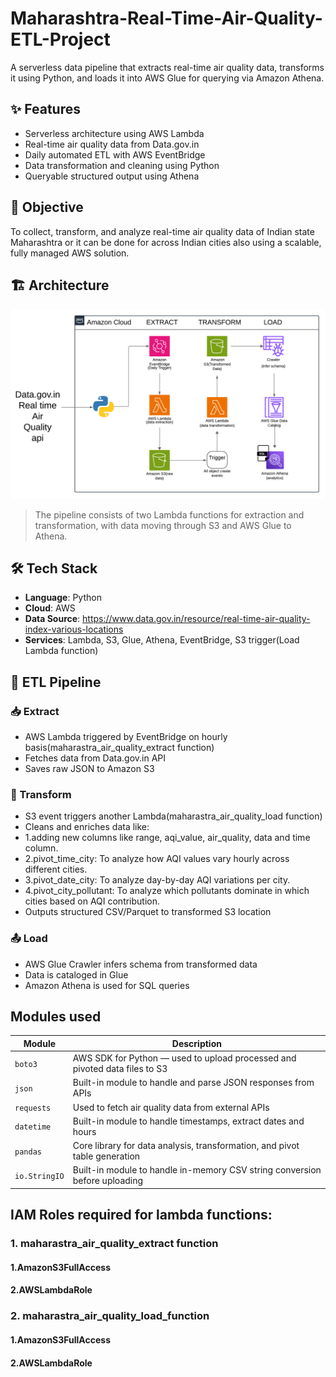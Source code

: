 # Maharashtra-Real-Time-Air-Quality-ETL-Project
A serverless data pipeline that extracts real-time air quality data, transforms it using Python, and loads it into AWS Glue for querying via Amazon Athena.

## ✨ Features
- Serverless architecture using AWS Lambda
- Real-time air quality data from Data.gov.in
- Daily automated ETL with AWS EventBridge
- Data transformation and cleaning using Python
- Queryable structured output using Athena


## 🎯 Objective
To collect, transform, and analyze real-time air quality data of Indian state Maharashtra or it can be done for across Indian cities also using a scalable, fully managed AWS solution.


## 🏗️ Architecture

![ETL Architecture](./aqi_project.png)

> The pipeline consists of two Lambda functions for extraction and transformation, with data moving through S3 and AWS Glue to Athena.

## 🛠️ Tech Stack
- **Language**: Python
- **Cloud**: AWS
- **Data Source**:  https://www.data.gov.in/resource/real-time-air-quality-index-various-locations
- **Services**: Lambda, S3, Glue, Athena, EventBridge, S3 trigger(Load Lambda function)

## 🔁 ETL Pipeline

### 📥 Extract
- AWS Lambda triggered by EventBridge on hourly basis(maharastra_air_quality_extract function)
- Fetches data from Data.gov.in API
- Saves raw JSON to Amazon S3

### 🔧 Transform
- S3 event triggers another Lambda(maharastra_air_quality_load function)
- Cleans and enriches data like:
-  1.adding new columns like range, aqi_value, air_quality, data and time column.
-  2.pivot_time_city: To analyze how AQI values vary hourly across different cities.
-  3.pivot_date_city: To analyze day-by-day AQI variations per city.
-  4.pivot_city_pollutant: To analyze which pollutants dominate in which cities based on AQI contribution.
- Outputs structured CSV/Parquet to transformed S3 location

### 📤 Load
- AWS Glue Crawler infers schema from transformed data
- Data is cataloged in Glue
- Amazon Athena is used for SQL queries

## Modules used

| Module        | Description                                                                |
| ------------- | -------------------------------------------------------------------------- |
| `boto3`       | AWS SDK for Python — used to upload processed and pivoted data files to S3 |
| `json`        | Built-in module to handle and parse JSON responses from APIs               |
| `requests`    | Used to fetch air quality data from external APIs                          |
| `datetime`    | Built-in module to handle timestamps, extract dates and hours              |
| `pandas`      | Core library for data analysis, transformation, and pivot table generation |
| `io.StringIO` | Built-in module to handle in-memory CSV string conversion before uploading |

## IAM Roles required for lambda functions:
### 1. maharastra_air_quality_extract function
####       1.AmazonS3FullAccess
####       2.AWSLambdaRole

### 2. maharastra_air_quality_load_function
####       1.AmazonS3FullAccess
####       2.AWSLambdaRole
